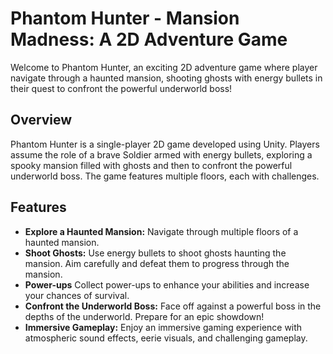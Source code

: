 # Phantom Hunter - Mansion Madness: A 2D Adventure Game

Welcome to Phantom Hunter, an exciting 2D adventure game where player navigate through a haunted mansion, shooting ghosts with energy bullets in their quest to confront the powerful underworld boss!

## Overview

Phantom Hunter is a single-player 2D game developed using Unity. Players assume the role of a brave Soldier armed with energy bullets, exploring a spooky mansion filled with ghosts and then to confront the powerful underworld boss. The game features multiple floors, each with challenges.

## Features

- **Explore a Haunted Mansion:** Navigate through multiple floors of a haunted mansion.
- **Shoot Ghosts:** Use energy bullets to shoot ghosts haunting the mansion. Aim carefully and defeat them to progress through the mansion.
- **Power-ups** Collect power-ups to enhance your abilities and increase your chances of survival.
- **Confront the Underworld Boss:** Face off against a powerful boss in the depths of the underworld. Prepare for an epic showdown!
- **Immersive Gameplay:** Enjoy an immersive gaming experience with atmospheric sound effects, eerie visuals, and challenging gameplay.
